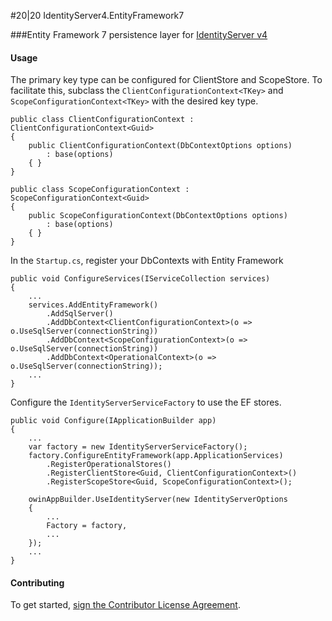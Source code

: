#20|20 IdentityServer4.EntityFramework7

###Entity Framework 7 persistence layer for [IdentityServer v4](https://github.com/IdentityServer/IdentityServer4)

#### Usage
The primary key type can be configured for ClientStore and ScopeStore.  To facilitate this, subclass the `ClientConfigurationContext<TKey>` and `ScopeConfigurationContext<TKey>` with the desired key type.
```
public class ClientConfigurationContext : ClientConfigurationContext<Guid>
{
	public ClientConfigurationContext(DbContextOptions options)
		: base(options)
	{ }
}

public class ScopeConfigurationContext : ScopeConfigurationContext<Guid>
{
	public ScopeConfigurationContext(DbContextOptions options)
		: base(options)
	{ }
}
```
In the `Startup.cs`, register your DbContexts with Entity Framework
```
public void ConfigureServices(IServiceCollection services)
{
	...
	services.AddEntityFramework()
		.AddSqlServer()
		.AddDbContext<ClientConfigurationContext>(o => o.UseSqlServer(connectionString))
		.AddDbContext<ScopeConfigurationContext>(o => o.UseSqlServer(connectionString))
		.AddDbContext<OperationalContext>(o => o.UseSqlServer(connectionString));
	...
}
```
Configure the `IdentityServerServiceFactory` to use the EF stores.
```
public void Configure(IApplicationBuilder app)
{
	...
	var factory = new IdentityServerServiceFactory();
	factory.ConfigureEntityFramework(app.ApplicationServices)
		.RegisterOperationalStores()
		.RegisterClientStore<Guid, ClientConfigurationContext>()
		.RegisterScopeStore<Guid, ScopeConfigurationContext>();

	owinAppBuilder.UseIdentityServer(new IdentityServerOptions
	{
		...
		Factory = factory,
		...
	});
	...
}
```
#### Contributing
To get started, [sign the Contributor License Agreement](https://www.clahub.com/agreements/2020IP/TwentyTwenty.IdentityServer4.EntityFramework7).